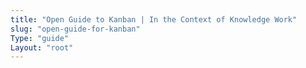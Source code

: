 ```yaml
---
title: "Open Guide to Kanban | In the Context of Knowledge Work"
slug: "open-guide-for-kanban"
Type: "guide"
Layout: "root"
---
```


